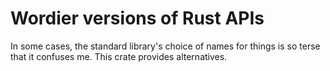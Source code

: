 # Wordier versions of Rust APIs

In some cases, the standard library's choice of names for things is so terse
that it confuses me. This crate provides alternatives.
